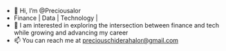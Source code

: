 - 👋 Hi, I’m @Preciousalor
- Finance | Data | Technology | 
- 💞️ I am interested in exploring the intersection between finance and tech while growing and advancing my career
- 📫 You can reach me at preciouschiderahalor@gmail.com 
